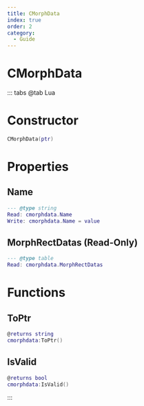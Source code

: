 ```yaml
---
title: CMorphData
index: true
order: 2
category:
  - Guide
---
```


# CMorphData

::: tabs
@tab Lua
# Constructor
```lua
CMorphData(ptr)
```
# Properties
## Name 
```lua
--- @type string
Read: cmorphdata.Name
Write: cmorphdata.Name = value
```
## MorphRectDatas (Read-Only)
```lua
--- @type table
Read: cmorphdata.MorphRectDatas
```
# Functions
## ToPtr
```lua
@returns string
cmorphdata:ToPtr()
```
## IsValid
```lua
@returns bool
cmorphdata:IsValid()
```

:::